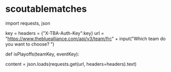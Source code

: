 # scoutablematches
import requests, json

key = 
headers = {"X-TBA-Auth-Key":key}
url = "https://www.thebluealliance.com/api/v3/team/frc" + input("Which team do you want to choose? ")

def isPlayoffs(teamKey, eventKey):
    

content = json.loads(requests.get(url, headers=headers).text)
